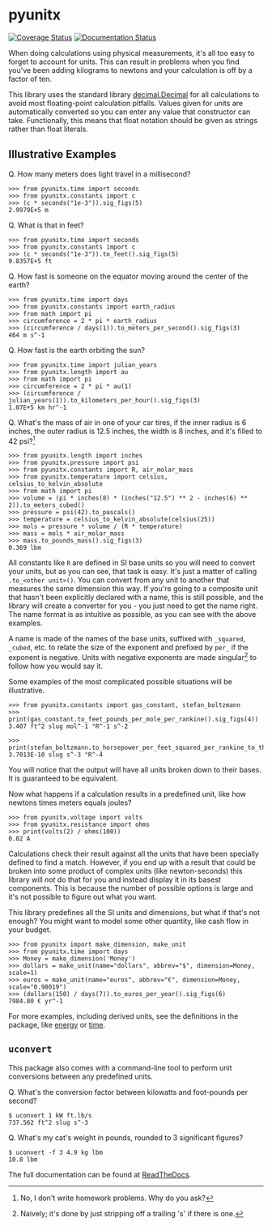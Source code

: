 # pyunitx

[![Coverage Status](https://coveralls.io/repos/github/the-nick-of-time/units/badge.svg?branch=main)](https://coveralls.io/github/the-nick-of-time/units?branch=main)
[![Documentation Status](https://readthedocs.org/projects/pyunitx/badge/?version=latest)](https://pyunitx.readthedocs.io/en/latest/?badge=latest)

When doing calculations using physical measurements, it's all too easy to forget to account for
units. This can result in problems when you find you've been adding kilograms to newtons and
your calculation is off by a factor of ten.

This library uses the standard
library [decimal.Decimal](https://docs.python.org/3/library/decimal.html) for all calculations
to avoid most floating-point calculation pitfalls. Values given for units are automatically
converted so you can enter any value that constructor can take. Functionally, this means that
float notation should be given as strings rather than float literals.

## Illustrative Examples

Q. How many meters does light travel in a millisecond?

```pycon
>>> from pyunitx.time import seconds
>>> from pyunitx.constants import c
>>> (c * seconds("1e-3")).sig_figs(5)
2.9979E+5 m

```

Q. What is that in feet?

```pycon
>>> from pyunitx.time import seconds
>>> from pyunitx.constants import c
>>> (c * seconds("1e-3")).to_feet().sig_figs(5)
9.8357E+5 ft

```

Q. How fast is someone on the equator moving around the center of the earth?

```pycon
>>> from pyunitx.time import days
>>> from pyunitx.constants import earth_radius
>>> from math import pi
>>> circumference = 2 * pi * earth_radius
>>> (circumference / days(1)).to_meters_per_second().sig_figs(3)
464 m s^-1

```

Q. How fast is the earth orbiting the sun?

```pycon
>>> from pyunitx.time import julian_years
>>> from pyunitx.length import au
>>> from math import pi
>>> circumference = 2 * pi * au(1)
>>> (circumference / julian_years(1)).to_kilometers_per_hour().sig_figs(3)
1.07E+5 km hr^-1

```

Q. What's the mass of air in one of your car tires, if the inner radius is 6 inches, the outer
radius is 12.5 inches, the width is 8 inches, and it's filled to 42 psi?[^1]

[^1]: No, I don't write homework problems. Why do you ask?

```pycon
>>> from pyunitx.length import inches
>>> from pyunitx.pressure import psi
>>> from pyunitx.constants import R, air_molar_mass
>>> from pyunitx.temperature import celsius, celsius_to_kelvin_absolute
>>> from math import pi
>>> volume = (pi * inches(8) * (inches("12.5") ** 2 - inches(6) ** 2)).to_meters_cubed()
>>> pressure = psi(42).to_pascals()
>>> temperature = celsius_to_kelvin_absolute(celsius(25))
>>> mols = pressure * volume / (R * temperature)
>>> mass = mols * air_molar_mass
>>> mass.to_pounds_mass().sig_figs(3)
0.369 lbm

```

All constants like `R` are defined in SI base units so you will need to convert your units, but
as you can see, that task is easy. It's just a matter of calling `.to_<other unit>()`. You can
convert from any unit to another that measures the same dimension this way. If you're going to a
composite unit that hasn't been explicitly declared with a name, this is still possible, and the
library will create a converter for you - you just need to get the name right. The name format
is as intuitive as possible, as you can see with the above examples.

A name is made of the names of the base units, suffixed with `_squared`, `_cubed`, etc. to
relate the size of the exponent and prefixed by `per_` if the exponent is negative. Units with
negative exponents are made singular[^2] to follow how you would say it.

[^2]: Naively; it's done by just stripping off a trailing 's' if there is one.

Some examples of the most complicated possible situations will be illustrative.

```pycon
>>> from pyunitx.constants import gas_constant, stefan_boltzmann
>>> print(gas_constant.to_feet_pounds_per_mole_per_rankine().sig_figs(4))
3.407 ft^2 slug mol^-1 °R^-1 s^-2

>>> print(stefan_boltzmann.to_horsepower_per_feet_squared_per_rankine_to_the_fourth().sig_figs(5))
3.7013E-10 slug s^-3 °R^-4

```

You will notice that the output will have all units broken down to their bases. It is guaranteed
to be equivalent.

Now what happens if a calculation results in a predefined unit, like how newtons times meters
equals joules?

```pycon
>>> from pyunitx.voltage import volts
>>> from pyunitx.resistance import ohms
>>> print(volts(2) / ohms(100))
0.02 A

```

Calculations check their result against all the units that have been specially defined to find a
match. However, if you end up with a result that could be broken into some product of complex
units (like newton-seconds) this library will *not* do that for you and instead display it in
its basest components. This is because the number of possible options is large and it's not
possible to figure out what you want.

This library predefines all the SI units and dimensions, but what if that's not enough? You
might want to model some other quantity, like cash flow in your budget.

```pycon
>>> from pyunitx import make_dimension, make_unit
>>> from pyunitx.time import days
>>> Money = make_dimension('Money')
>>> dollars = make_unit(name="dollars", abbrev="$", dimension=Money, scale=1)
>>> euros = make_unit(name="euros", abbrev="€", dimension=Money, scale="0.98019")
>>> (dollars(150) / days(7)).to_euros_per_year().sig_figs(6)
7984.80 € yr^-1

```

For more examples, including derived units, see the definitions in the package, like
[energy](https://github.com/the-nick-of-time/units/blob/main/pyunitx/energy.py) or
[time](https://github.com/the-nick-of-time/units/blob/main/pyunitx/time.py).

## `uconvert`

This package also comes with a command-line tool to perform unit conversions between any
predefined units.

Q. What's the conversion factor between kilowatts and foot-pounds per second?

```shell
$ uconvert 1 kW ft.lb/s
737.562 ft^2 slug s^-3
```

Q. What's my cat's weight in pounds, rounded to 3 significant figures?

```shell
$ uconvert -f 3 4.9 kg lbm
10.8 lbm
```

The full documentation can be found at [ReadTheDocs](https://pyunitx.readthedocs.io/en/latest/).
